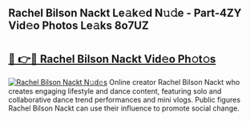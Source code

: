 ## Rachel Bilson Nackt Le𝚊k𝚎d N𝚞𝚍e - Part-4ZY Vid𝚎o Photos Le𝚊ks 8o7UZ

# <h2><a href="http://fb8aza.evod.top/?m=Rachel+Bilson+Nackt">🔗 👉🔴 Rachel Bilson Nackt Vid𝚎o Ph𝚘t𝚘s</a></h2>

[![Rachel Bilson Nackt N𝚞d𝚎s](https://i.imgur.com/8V9OHl7.gif)](http://fb8aza.evod.top/?m=Rachel+Bilson+Nackt)
Online creator Rachel Bilson Nackt who creates engaging lifestyle and dance content, featuring solo and collaborative dance trend performances and mini vlogs. Public figures Rachel Bilson Nackt can use their influence to promote social change. 
